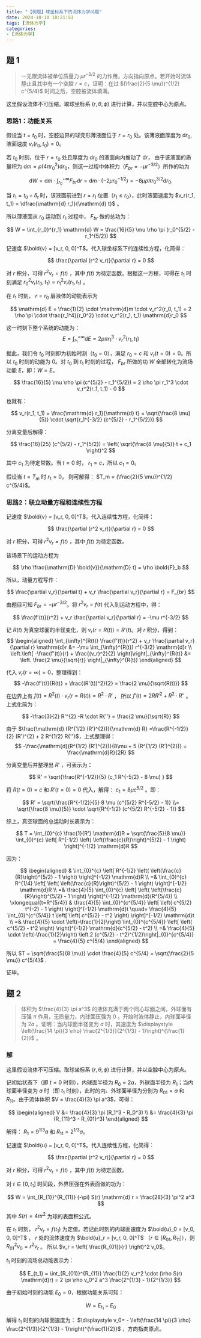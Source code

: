 ```yaml
---
title: "【例题】球坐标系下的流体力学问题"
date: 2024-10-10 18:21:51
tags: [流体力学]
categories:
- [流体力学]
---
```

<link rel="stylesheet" href="https://cdn.jsdelivr.net/npm/katex/dist/katex.min.css">
<!--Katex style sheet for mobile-->
<style type="text/css">
@media only screen and (max-width: 600px) {
  .katex-display > .katex {
    max-width: 100%;
    overflow-x: auto;
    overflow-y: hidden;
  }
}
</style>

## 题 1

> 一无限流体被单位质量力 $\mu r^{-3/2}$ 的力作用，方向指向原点。若开始时流体静止且其中有一个空腔 $r=c$，证明：在过 $(\frac{2}{5 \mu})^{1/2} c^{5/4}$ 时间之后，空腔被流体填满。

这里假设流体不可压缩。取球坐标系 $(r, \theta, \phi)$ 进行计算，并以空腔中心为原点。

### 思路1：功能关系

假设当 $t=t_0$ 时，空腔边界的球壳形薄液面位于 $r=r_0$ 处。该薄液面厚度为 $\mathrm{d}r_0$, 液面速度 $v_r (r_0, t_0) = 0$。  

若 $t_0$ 时刻，位于 $r=r_0$ 处且厚度为 $\mathrm{d}r_0$ 的液面向内推动了 $\mathrm{d} r$， 由于该液面的质量积为 $\mathrm{d}m = \rho (4 \pi r_0^2) \mathrm{d}r_0$，则这一过程中体积力（$F_{br} = -\mu r^{-3/2}$）所作的功为

$$
\mathrm{d} W = \mathrm{d}m \cdot \int_{r_0}^{+\infty} F_{br} \mathrm{d}r = \mathrm{d}m \cdot (-2 \mu r_0^{-1/2}) = -8 \mu \rho \pi r_0^{3/2} \mathrm{d}r_0 .
$$

当 $t_1 = t_0 + \delta_t$ 时，该液面前进到 $r=r_1$ 位置（$r_1 \le r_0$），此时液面速度为 $v_r(r_1, t_1) = \dfrac{\mathrm{d} r_1}{\mathrm{d} t}$ 。

所以薄液面从 $r_0$ 运动到 $r_1$ 过程中， $F_{br}$ 做的总功为：

$$
W = \int_{r_0}^{r_1} \mathrm{d} W = \frac{16}{5} \mu \rho \pi (r_0^{5/2} - r_1^{5/2})
$$

记速度 $\bold{v} = [v_r, 0, 0]^T$。代入球坐标系下的连续性方程，化简得：

$$
\frac{\partial (r^2 v_r)}{\partial r} = 0
$$

对 $r$ 积分，可得 $r^2 v_r = f(t)$ ，其中 $f(t)$ 为待定函数。根据这一方程，可得在 $t_1$ 时刻满足 $r_0^2 v_r(r_0, t_1) = r_1^2 v_r(r_1, t_1)$ 。

在 $t_1$ 时刻， $r=r_0$ 层液体的动能表示为

$$
\mathrm{d} E = \frac{1}{2} \cdot \mathrm{d}m \cdot v_r^2(r_0, t_1) = 2 \rho \pi \cdot \frac{r_1^4}{r_0^2} \cdot v_r^2(r_1, t_1) \mathrm{d}r_0
$$

这一时刻下整个系统的动能为：
$$
E = \int_{r_1}^{+\infty} \mathrm{d} E = 2 \rho \pi r_1^3 \cdot v_r^2(r_1, t_1)
$$

据此，我们令 $t_0$ 时刻即为初始时刻（$t_0=0$），满足 $r_0 = c$ 和 $v_r(t=0)=0$。所以 $t_0$ 时刻的动能为 0。对 $t_0$ 到 $t_1$ 时刻的过程， $F_{br}$ 所做的功 $W$ 全部转化为流场动能 $E$，即：$W=E$。

$$
\frac{16}{5} \mu \rho \pi (c^{5/2} - r_1^{5/2}) = 2 \rho \pi r_1^3 \cdot v_r^2(r_1, t_1) - 0
$$

也就有：

$$
v_r(r_1, t_1) = \frac{\mathrm{d} r_1}{\mathrm{d} t} = \sqrt{\frac{8 \mu}{5}} \cdot \sqrt{r_1^{-3/2} (c^{5/2} - r_1^{5/2})}
$$

分离变量后解得：

$$
\frac{16}{25} (c^{5/2} - r_1^{5/2}) = \left( \sqrt{\frac{8 \mu}{5}} t + c_1 \right)^2
$$

其中 $c_1$ 为待定常数。当 $t=0$ 时， $r_1 = c$，所以 $c_1 = 0$。

假设当 $t=T_{m}$ 时 $r_1=0$， 则可解得： $T_m = (\frac{2}{5 \mu})^{1/2} c^{5/4}$。


### 思路2：联立动量方程和连续性方程

记速度 $\bold{v} = [v_r, 0, 0]^T$。代入连续性方程，化简得：

$$
\frac{\partial (r^2 v_r)}{\partial r} = 0
$$

对 $r$ 积分，可得 $r^2 v_r = f(t)$ ，其中 $f(t)$ 为待定函数。

该场景下的运动方程为

$$
\rho \frac{\mathrm{D} \bold{v}}{\mathrm{D} t} = \rho \bold{F}_b
$$

所以，动量方程写作：

$$
\frac{\partial v_r}{\partial t} + v_r \frac{\partial v_r}{\partial r} =  F_{br}
$$

由题目可知 $F_{br} = - \mu r^{-3/2}$。将 $r^2 v_r = f(t)$ 代入到运动方程中，得：

$$
\frac{f'(t)}{r^2} + v_r \frac{\partial v_r}{\partial r} = -\mu r^{-3/2}
$$

记 $R(t)$ 为真空球面的半径变化，则 $v_r (r=R(t)) = R'(t)$。对 $r$ 积分，得到：
$$
\begin{aligned}
    \int_{\infty}^{R(t)} \frac{f'(t)}{r^2} + v_r \frac{\partial v_r}{\partial r} \mathrm{d}r &= -\mu \int_{\infty}^{R(t)} r^{-3/2} \mathrm{d}r \\
    \left.\left[ -\frac{f'(t)}{r} + \frac{(v_r)^2}{2} \right]\right|_{\infty}^{R(t)} &=
    \left. \frac{2 \mu}{\sqrt{r}} \right|_{\infty}^{R(t)}
\end{aligned}
$$

代入 $v_r (r=\infty)=0$，整理得到： 
$$
-\frac{f'(t)}{R(t)} + \frac{(R'(t))^2}{2} = \frac{2 \mu}{\sqrt{R(t)}}
$$

在边界上有 $f(t) = R^2(t) \cdot v_r (r=R(t)) = R^2 \cdot R'$ ， 所以 $f'(t) = 2 R R'^{2} + R^2 \cdot R{''}$ 。上式化简为：

$$
-\frac{3}{2} R'^{2} -R \cdot R{''} = \frac{2 \mu}{\sqrt{R}}
$$


由于 $\frac{\mathrm{d} (R^{1/2} (R')^{2})}{\mathrm{d} R} =\frac{R^{-1/2}}{2} (R')^{2} + 2 R^{1/2} R{''}$，上式整理得： 
$$
-\frac{\mathrm{d}(R^{1/2} (R')^{2})}{8\mu + 5 (R^{1/2} (R')^{2})} = \frac{\mathrm{d}R}{2R} 
$$

分离变量后并整理出 $R'$ ，可表示为：

$$
R' = \sqrt{\frac{R^{-1/2}}{5} (c_1 R^{-5/2} - 8 \mu) }
$$

将 $R(t=0)=c$ 和 $R'(t=0) = 0$ 代入，解得： $c_1 = 8 \mu c^{5/2}$ 。即：

$$
R' = \sqrt{\frac{R^{-1/2}}{5} 8 \mu (c^{5/2} R^{-5/2} - 1)} 
\\= \sqrt{\frac{8 \mu}{5}} \cdot \sqrt{R^{-1/2} (c^{5/2} R^{-5/2} - 1)}
$$

综上，真空球面的总运动时长表示为： 

$$
T = \int_{0}^{c} \frac{1}{R'} \mathrm{d}R = \sqrt{\frac{5}{8 \mu}} \int_{0}^{c} \left[ R^{-1/2} \left( \left(\frac{c}{R}\right)^{5/2} - 1 \right) \right]^{-1/2} \mathrm{d}R
$$

因为：

$$
\begin{aligned}
    & \int_{0}^{c} \left[ R^{-1/2} \left( \left(\frac{c}{R}\right)^{5/2} - 1 \right) \right]^{-1/2} \mathrm{d}R \\
    =& \int_{0}^{c} R^{1/4} \left[ \left( \left(\frac{c}{R}\right)^{5/2} - 1 \right) \right]^{-1/2} \mathrm{d}R \\
    =& \frac{4}{5} \int_{0}^{c}  \left[ \left( \left(\frac{c}{R}\right)^{5/2} - 1 \right) \right]^{-1/2} \mathrm{d}(R^{5/4}) \\
    \xlongequal{t=R^{5/4}} & \frac{4}{5} \int_{0}^{c^{5/4}}  \left[ \left( c^{5/2} t^{-2} - 1 \right) \right]^{-1/2} \mathrm{d}t 
    \quad= \frac{4}{5} \int_{0}^{c^{5/4}} t \left[ \left( c^{5/2} - t^2 \right) \right]^{-1/2} \mathrm{d}t \\
    =& \frac{4}{5} \cdot \left(-\frac{1}{2}\right) \int_{0}^{c^{5/4}} \left[ \left( c^{5/2} - t^2 \right) \right]^{-1/2} \mathrm{d}(c^{5/2} - t^2) \\
    =& \frac{4}{5} \cdot \left(-\frac{1}{2}\right) \left.2 (c^{5/2} - t^2)^{1/2}\right|_{0}^{c^{5/4}} = \frac{4}{5} c^{5/4}
\end{aligned}
$$

所以 $T = \sqrt{\frac{5}{8 \mu}} \cdot \frac{4}{5} c^{5/4} = \sqrt{\frac{2}{5 \mu}} c^{5/4}$ .

证毕。

<!--
https://zhuanlan.zhihu.com/p/692839599
-->

## 题 2

> 体积为 $\frac{4}{3} \pi a^3$ 的液体充满于两个同心球面之间，外球面有压强 $\pi$ 作用，无质量力，内球面压强为 0 。开始时液体静止，内球面半径为 $2a$ 。证明：当内球面半径变为 $a$ 时，其速度为 $\displaystyle \left(\frac{14 \pi}{3 \rho} \frac{2^{1/3}}{2^{1/3} - 1}\right)^{\frac{1}{2}}$ 。

### 解

这里假设流体不可压缩。取球坐标系 $(r, \theta, \phi)$ 进行计算，并以空腔中心为原点。

记初始状态下（即 $t=0$ 时刻），内球面半径为 $R_0=2 a$，外球面半径为 $R_1$；当内球面半径变为 $a$ 时（即 $t_1$ 时刻），此时的内、外球面半径为分别为 $R_{01} = a$ 和 $R_{11}$。由于流体体积 $V = \frac{4}{3} \pi a^3$，可得：

$$
\begin{aligned}
  V &= \frac{4}{3} \pi (R_1^3 - R_0^3) \\
  &= \frac{4}{3} \pi (R_{11}^3 - R_{01}^3)
\end{aligned}
$$

解得： $R_1 = 9^{1/3} a$ 和 $R_{11} = 2^{1/3} a$。

记速度 $\bold{u} = [v_r, 0, 0]^T$。代入连续性方程，化简得：

$$
\frac{\partial (r^2 v_r)}{\partial r} = 0
$$

对 $r$ 积分，可得 $r^2 v_r = f(t)$ ，其中 $f(t)$ 为待定函数。

对 $t \in [0,t_1]$ 时间段，外界压强在外表面做的功为：

$$
W = \int_{R_{1}}^{R_{11}} (-\pi) S(r) \mathrm{d} r = \frac{28}{3} \pi^2 a^3
$$

其中 $S(r) = 4 \pi r^2$ 为球的表面积公式。

在 $t_1$ 时刻， $r^2 v_r = f(t_1)$ 为定值。若记此时刻的内球面速度为 $\bold{u}_0 = [v_0, 0, 0]^T$ ， $r$ 处的流体速度为 $\bold{u}_r = [v_r, 0, 0]^T$ （$r \in [R_{01}, R_{11}]$），则 $R_{01}^2 v_0 = r^2 v_r$ 。 所以 $v_r = \left( \frac{R_{01}}{r} \right)^2 v_0$。

$t_1$ 时刻的流场总动能表示为：

$$
E_{t_1} = \int_{R_{01}}^{R_{11}} \frac{1}{2} v_r^2 \cdot (\rho S(r) \mathrm{d}r) = 2 \pi \rho v_0^2 a^3 \frac{2^{1/3} - 1}{2^{1/3}}
$$

由于初始时刻的动能 $E_0 = 0$，根据功能关系可知：

$$
W = E_{t_1} - E_0
$$

解得 $t_1$ 时刻的内球面速度为： $\displaystyle v_0= - \left(\frac{14 \pi}{3 \rho} \frac{2^{1/3}}{2^{1/3} - 1}\right)^{\frac{1}{2}}$ ，方向指向原点。
